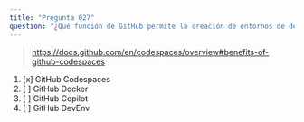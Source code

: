 ```yaml
---
title: "Pregunta 027"
question: "¿Qué función de GitHub permite la creación de entornos de desarrollo preconfigurados donde se instalan todas las herramientas y dependencias necesarias para contribuir a un repositorio?"
---
```



> https://docs.github.com/en/codespaces/overview#benefits-of-github-codespaces
1. [x] GitHub Codespaces
1. [ ] GitHub Docker
1. [ ] GitHub Copilot
1. [ ] GitHub DevEnv

